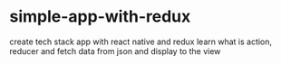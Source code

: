 # simple-app-with-redux

create tech stack app with react native and redux
learn what is action, reducer and fetch data from json and display to the view
